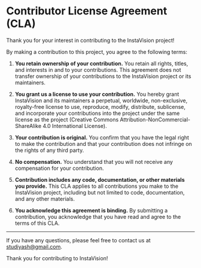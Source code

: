 # Contributor License Agreement (CLA)

Thank you for your interest in contributing to the InstaVision project!

By making a contribution to this project, you agree to the following terms:

1. **You retain ownership of your contribution.** You retain all rights, titles, and interests in and to your contributions. This agreement does not transfer ownership of your contributions to the InstaVision project or its maintainers.

2. **You grant us a license to use your contribution.** You hereby grant InstaVision and its maintainers a perpetual, worldwide, non-exclusive, royalty-free license to use, reproduce, modify, distribute, sublicense, and incorporate your contributions into the project under the same license as the project (Creative Commons Attribution-NonCommercial-ShareAlike 4.0 International License).

3. **Your contribution is original.** You confirm that you have the legal right to make the contribution and that your contribution does not infringe on the rights of any third party.

4. **No compensation.** You understand that you will not receive any compensation for your contribution.

5. **Contribution includes any code, documentation, or other materials you provide.** This CLA applies to all contributions you make to the InstaVision project, including but not limited to code, documentation, and any other materials.

6. **You acknowledge this agreement is binding.** By submitting a contribution, you acknowledge that you have read and agree to the terms of this CLA.

---

If you have any questions, please feel free to contact us at [studiyash@gmail.com](mailto:studiyash@gmail.com).

Thank you for contributing to InstaVision!